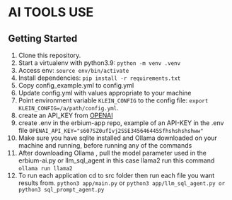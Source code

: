 # AI TOOLS USE
## Getting Started

1. Clone this repository.
2. Start a virtualenv with python3.9: `python -m venv .venv`
3. Access env: `source env/bin/activate`
4. Install dependencies: `pip install -r requirements.txt`
5. Copy config_example.yml to config.yml
6. Update config.yml with values appropriate to your machine
7. Point environment variable `KLEIN_CONFIG` to the config file: `export KLEIN_CONFIG=/a/path/config.yml`.
8. create an API_KEY from [OPENAI](https://platform.openai.com/api-keys)
9. create .env in the erbium-app repo, example of an API-KEY in the .env file `OPENAI_API_KEY="s607SZ0ufIvj2SSE345646445Sfhshshshshww"`
10. Make sure you have sqlite installed and Ollama downloaded on your machine and running, before running any of the commands
11. After downloading Ollama , pull the model parameter used in the erbium-ai.py or llm_sql_agent in this case llama2
    run this command `ollama run llama2`
11. To run each application cd to src folder then run each file you want results from.
    `python3 app/main.py` or `python3 app/llm_sql_agent.py or python3 sql_prompt_agent.py`